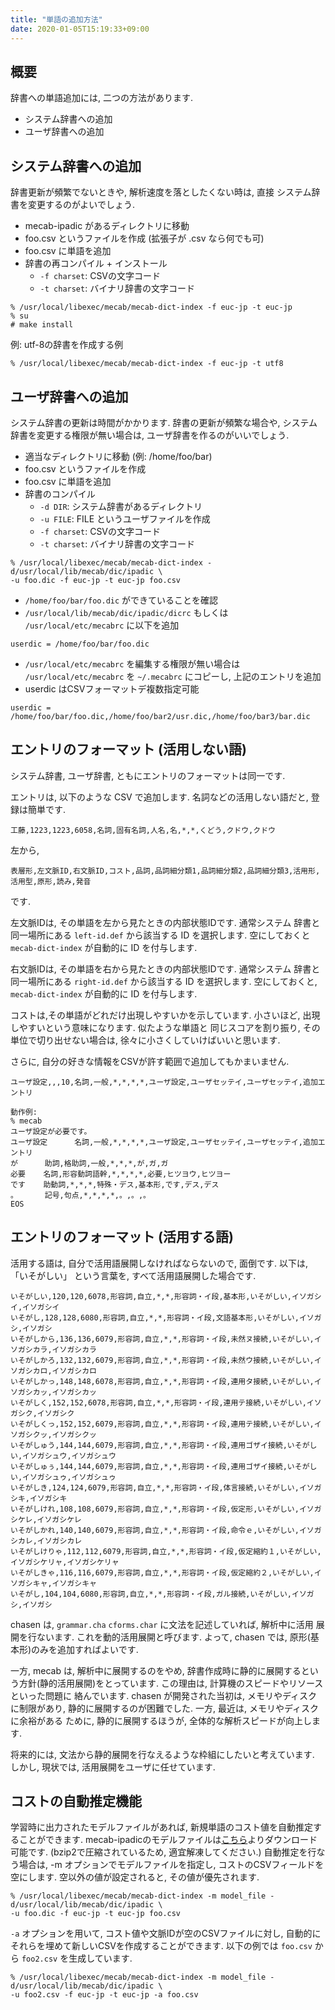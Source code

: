 ```yaml
---
title: "単語の追加方法"
date: 2020-01-05T15:19:33+09:00
---
```


## 概要

辞書への単語追加には, 二つの方法があります.

- システム辞書への追加
- ユーザ辞書への追加

## システム辞書への追加

辞書更新が頻繁でないときや, 解析速度を落としたくない時は, 直接
システム辞書を変更するのがよいでしょう. 

- mecab-ipadic があるディレクトリに移動
-  foo.csv というファイルを作成 (拡張子が .csv なら何でも可)
-  foo.csv に単語を追加
- 辞書の再コンパイル + インストール
  - `-f charset`: CSVの文字コード
  - `-t charset`: バイナリ辞書の文字コード

```
% /usr/local/libexec/mecab/mecab-dict-index -f euc-jp -t euc-jp
% su
# make install 
```

例: utf-8の辞書を作成する例

```
% /usr/local/libexec/mecab/mecab-dict-index -f euc-jp -t utf8
```

## ユーザ辞書への追加

システム辞書の更新は時間がかかります. 辞書の更新が頻繁な場合や, 
システム辞書を変更する権限が無い場合は, ユーザ辞書を作るのがいいでしょう.

- 適当なディレクトリに移動 (例: /home/foo/bar)
- foo.csv というファイルを作成
- foo.csv に単語を追加
- 辞書のコンパイル
  - `-d DIR`: システム辞書があるディレクトリ
  - `-u FILE`: FILE というユーザファイルを作成
  - `-f charset`: CSVの文字コード
  - `-t charset`: バイナリ辞書の文字コード

```
% /usr/local/libexec/mecab/mecab-dict-index -d/usr/local/lib/mecab/dic/ipadic \
-u foo.dic -f euc-jp -t euc-jp foo.csv
```

-  `/home/foo/bar/foo.dic` ができていることを確認
- `/usr/local/lib/mecab/dic/ipadic/dicrc` もしくは `/usr/local/etc/mecabrc` に以下を追加

```
userdic = /home/foo/bar/foo.dic 
```

- `/usr/local/etc/mecabrc` を編集する権限が無い場合は
`/usr/local/etc/mecabrc` を `~/.mecabrc` にコピーし, 上記のエントリを追加
- userdic はCSVフォーマットデ複数指定可能

```
userdic = /home/foo/bar/foo.dic,/home/foo/bar2/usr.dic,/home/foo/bar3/bar.dic
```

## エントリのフォーマット (活用しない語)
システム辞書, ユーザ辞書, ともにエントリのフォーマットは同一です. 

エントリは, 以下のような CSV で追加します.
名詞などの活用しない語だと, 登録は簡単です.

```
工藤,1223,1223,6058,名詞,固有名詞,人名,名,*,*,くどう,クドウ,クドウ
```

左から,

```
表層形,左文脈ID,右文脈ID,コスト,品詞,品詞細分類1,品詞細分類2,品詞細分類3,活用形,活用型,原形,読み,発音
```

です.
 
左文脈IDは, その単語を左から見たときの内部状態IDです. 通常システム
辞書と同一場所にある `left-id.def` から該当する ID を選択します. 空にしておくと
`mecab-dict-index` が自動的に ID を付与します. 


右文脈IDは, その単語を右から見たときの内部状態IDです. 通常システム
辞書と同一場所にある `right-id.def` から該当する ID を選択します. 
空にしておくと, `mecab-dict-index` が自動的に ID を付与します. 

コストは,その単語がどれだけ出現しやすいかを示しています. 
小さいほど, 出現しやすいという意味になります.
似たような単語と 同じスコアを割り振り, その単位で切り出せない場合は,
徐々に小さくしていけばいいと思います.

さらに,
自分の好きな情報をCSVが許す範囲で追加してもかまいません.

```
ユーザ設定,,,10,名詞,一般,*,*,*,*,ユーザ設定,ユーザセッテイ,ユーザセッテイ,追加エントリ
```

```
動作例:
% mecab 
ユーザ設定が必要です。
ユーザ設定      名詞,一般,*,*,*,*,ユーザ設定,ユーザセッテイ,ユーザセッテイ,追加エントリ
が      助詞,格助詞,一般,*,*,*,が,ガ,ガ
必要    名詞,形容動詞語幹,*,*,*,*,必要,ヒツヨウ,ヒツヨー
です    助動詞,*,*,*,特殊・デス,基本形,です,デス,デス
。      記号,句点,*,*,*,*,。,。,。
EOS
```

## エントリのフォーマット (活用する語)

活用する語は,
自分で活用語展開しなければならないので, 面倒です.
以下は, 「いそがしい」 という言葉を,
すべて活用語展開した場合です.

```
いそがしい,120,120,6078,形容詞,自立,*,*,形容詞・イ段,基本形,いそがしい,イソガシイ,イソガシイ
いそがし,128,128,6080,形容詞,自立,*,*,形容詞・イ段,文語基本形,いそがしい,イソガシ,イソガシ
いそがしから,136,136,6079,形容詞,自立,*,*,形容詞・イ段,未然ヌ接続,いそがしい,イソガシカラ,イソガシカラ
いそがしかろ,132,132,6079,形容詞,自立,*,*,形容詞・イ段,未然ウ接続,いそがしい,イソガシカロ,イソガシカロ
いそがしかっ,148,148,6078,形容詞,自立,*,*,形容詞・イ段,連用タ接続,いそがしい,イソガシカッ,イソガシカッ
いそがしく,152,152,6078,形容詞,自立,*,*,形容詞・イ段,連用テ接続,いそがしい,イソガシク,イソガシク
いそがしくっ,152,152,6079,形容詞,自立,*,*,形容詞・イ段,連用テ接続,いそがしい,イソガシクッ,イソガシクッ
いそがしゅう,144,144,6079,形容詞,自立,*,*,形容詞・イ段,連用ゴザイ接続,いそがしい,イソガシュウ,イソガシュウ
いそがしゅぅ,144,144,6079,形容詞,自立,*,*,形容詞・イ段,連用ゴザイ接続,いそがしい,イソガシュゥ,イソガシュゥ
いそがしき,124,124,6079,形容詞,自立,*,*,形容詞・イ段,体言接続,いそがしい,イソガシキ,イソガシキ
いそがしけれ,108,108,6079,形容詞,自立,*,*,形容詞・イ段,仮定形,いそがしい,イソガシケレ,イソガシケレ
いそがしかれ,140,140,6079,形容詞,自立,*,*,形容詞・イ段,命令ｅ,いそがしい,イソガシカレ,イソガシカレ
いそがしけりゃ,112,112,6079,形容詞,自立,*,*,形容詞・イ段,仮定縮約１,いそがしい,イソガシケリャ,イソガシケリャ
いそがしきゃ,116,116,6079,形容詞,自立,*,*,形容詞・イ段,仮定縮約２,いそがしい,イソガシキャ,イソガシキャ
いそがし,104,104,6080,形容詞,自立,*,*,形容詞・イ段,ガル接続,いそがしい,イソガシ,イソガシ
```

chasen は, `grammar.cha` `cforms.char`
に文法を記述していれば, 解析中に活用
展開を行ないます. これを動的活用展開と呼びます.
よって, chasen では,
原形(基本形)のみを追加すればよいです.

一方, mecab は, 解析中に展開するのをやめ,
辞書作成時に静的に展開するとい
う方針(静的活用展開)をとっています.
この理由は, 計算機のスピードやリソースといった問題に
絡んでいます. chasen が開発された当初は,
メモリやディスクに制限があり,
静的に展開するのが困難でした. 一方, 最近は,
メモリやディスクに余裕がある ために,
静的に展開するほうが,
全体的な解析スピードが向上します.

将来的には,
文法から静的展開を行なえるような枠組にしたいと考えています.
しかし, 現状では,
活用展開をユーザに任せています.

## コストの自動推定機能

学習時に出力されたモデルファイルがあれば, 新規単語のコスト値を自動推定することができます.
mecab-ipadicのモデルファイルは[こちら](https://drive.google.com/uc?export=download&id=0B4y35FiV1wh7bnc5aFZSTE9qNnM)よりダウンロード可能です.
(bzip2で圧縮されているため, 適宜解凍してください.) 自動推定を行なう場合は, -m オプションでモデルファイルを指定し, コストのCSVフィールドを空にします. 空以外の値が設定されると, その値が優先されます.

```
% /usr/local/libexec/mecab/mecab-dict-index -m model_file -d/usr/local/lib/mecab/dic/ipadic \
-u foo.dic -f euc-jp -t euc-jp foo.csv
```

`-a` オプションを用いて, コスト値や文脈IDが空のCSVファイルに対し, 自動的にそれらを埋めて新しいCSVを作成することができます. 以下の例では `foo.csv` から `foo2.csv` を生成しています.

```
% /usr/local/libexec/mecab/mecab-dict-index -m model_file -d/usr/local/lib/mecab/dic/ipadic \
-u foo2.csv -f euc-jp -t euc-jp -a foo.csv
```
